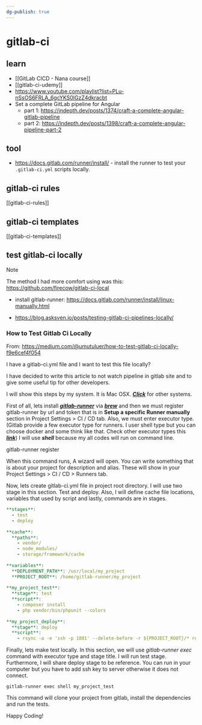 ```yaml
---
dg-publish: true
---
```

# gitlab-ci

## learn

- [[GitLab CICD - Nana course]]
- [[gitlab-ci-udemy]]
- <https://www.youtube.com/playlist?list=PLu-nSsOS6FRLA_6gcYKS0lGzZ4dkracbt>
- Set a complete GitLab pipeline for Angular
    - part 1: <https://indepth.dev/posts/1374/craft-a-complete-angular-gitlab-pipeline>
    - part 2: <https://indepth.dev/posts/1398/craft-a-complete-angular-pipeline-part-2>


## tool

- <https://docs.gitlab.com/runner/install/> - install the runner to test your `.gitlab-ci.yml` scripts locally.


## gitlab-ci rules

[[gitlab-ci-rules]]


## gitlab-ci templates

[[gitlab-ci-templates]]


## test gitlab-ci locally

> [!note]
> The method I had more comfort using was this: <https://github.com/firecow/gitlab-ci-local>

- install gitlab-runner: <https://docs.gitlab.com/runner/install/linux-manually.html>

- <https://blog.asksven.io/posts/testing-gitlab-ci-pipelines-locally/>

### How to Test Gitlab Ci Locally

From: https://medium.com/@umutuluer/how-to-test-gitlab-ci-locally-f9e6cef4f054

I have a gitlab-ci.yml file and I want to test this file locally?

I have decided to write this article to not watch pipeline in gitlab site and to give some useful tip for other developers.

I will show this steps by my system. It is Mac OSX. [**_Click_**](https://docs.gitlab.com/runner/install/) for other systems.

First of all, lets install [**_gitlab-runner_**](https://docs.gitlab.com/runner/) via [**_brew_**](https://brew.sh/index_tr) and then we must register gitlab-runner by url and token that is in **Setup a specific Runner manually** section in Project Settings > CI / CD tab. Also, we must enter executor type. (Gitlab provide a few executor type for runners. I user shell type but you can choose docker and some think like that. Check other executor types this [**_link_**](https://docs.gitlab.com/runner/executors/)) I will use **_shell_** because my all codes will run on command line.

gitlab-runner register

When this command runs, A wizard will open. You can write something that is about your project for description and alias. These will show in your Project Settings > CI / CD > Runners tab.

Now, lets create gitlab-ci.yml file in project root directory. I will use two stage in this section. Test and deploy. Also, I will define cache file locations, variables that used by script and lastly, commands are in stages.

```yaml
**stages**:  
  - test  
  - deploy  
  
**cache**:  
  **paths**:  
    - vendor/  
    - node_modules/  
    - storage/framework/cache  
  
**variables**:  
  **DEPLOYMENT_PATH**: /usr/local/my_project  
  **PROJECT_ROOT**: /home/gitlab-runner/my_project  
  
**my_project_test**:  
  **stage**: test  
  **script**:  
    - composer install  
    - php vendor/bin/phpunit --colors  
  
**my_project_deploy**:  
  **stage**: deploy  
  **script**:  
    - rsync -a -e 'ssh -p 1881' --delete-before -r ${PROJECT_ROOT}/* root@$STAGE_SERVER:${DEPLOYMENT_PATH}
```

Finally, lets make test locally. In this section, we will use _gitlab-runner exec_ command with executor type and stage title. I will run test stage. Furthermore, I will share deploy stage to be reference. You can run in your computer but you have to add ssh key to server otherwise it does not connect.

```
gitlab-runner exec shell my_project_test
```

This command will clone your project from gitlab, install the dependencies and run the tests.

Happy Coding!
